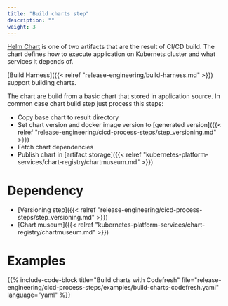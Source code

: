 ```yaml
---
title: "Build charts step"
description: ""
weight: 3
---
```


[Helm Chart](https://docs.helm.sh/developing_charts/#charts) is one of two artifacts
that are the result of CI/CD build. The chart defines how to execute application
on Kubernets cluster and what services it depends of.

[Build Harness]({{< relref "release-engineering/build-harness.md" >}}) support
building charts.

The chart are build from a basic chart that stored in application source.
In common case chart build step just process this steps:
* Copy base chart to result directory
* Set chart version and docker image version to [generated version]({{< relref "release-engineering/cicd-process-steps/step_versioning.md" >}})
* Fetch chart dependencies
* Publish chart in [artifact storage]({{< relref "kubernetes-platform-services/chart-registry/chartmuseum.md" >}})

# Dependency

* [Versioning step]({{< relref "release-engineering/cicd-process-steps/step_versioning.md" >}})
* [Chart museum]({{< relref "kubernetes-platform-services/chart-registry/chartmuseum.md" >}})

# Examples

{{% include-code-block title="Build charts with Codefresh" file="release-engineering/cicd-process-steps/examples/build-charts-codefresh.yaml" language="yaml" %}}
